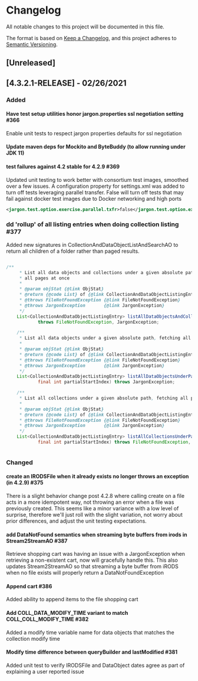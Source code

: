 # Changelog
All notable changes to this project will be documented in this file.

The format is based on [Keep a Changelog](https://keepachangelog.com/en/1.0.0/),
and this project adheres to [Semantic Versioning](https://semver.org/spec/v2.0.0.html).

## [Unreleased]

## [4.3.2.1-RELEASE] - 02/26/2021

### Added

#### Have test setup utilities honor jargon.properties ssl negotiation setting #366

Enable unit tests to respect jargon properties defaults for ssl negotiation

#### Update maven deps for Mockito and ByteBuddy (to allow running under JDK 11)

#### test failures against 4.2 stable for 4.2.9 #369

Updated unit testing to work better with consortium test images, smoothed over a few issues. A configuration
property for settings.xml was added to turn off tests leveraging parallel transfer. False will turn off tests that may 
fail against docker test images due to Docker networking and high ports 

```xml
<jargon.test.option.exercise.parallel.txfr>false</jargon.test.option.exercise.parallel.txfr>

```

### dd 'rollup' of all listing entries when doing collection listing #377

Added new signatures in CollectionAndDataObjectListAndSearchAO to return all children of a folder rather than paged results.

```java

/**
	 * List all data objects and collections under a given absolute path, fetching
	 * all pages at once
	 * 
	 * @param objStat {@link ObjStat}
	 * @return {@code List} of {@link CollectionAndDataObjectListingEntry}
	 * @throws FileNotFoundException {@link FileNotFoundException}
	 * @throws JargonException       {@link JargonException}
	 */
	List<CollectionAndDataObjectListingEntry> listAllDataObjectsAndCollectionsUnderPath(final ObjStat objStat)
			throws FileNotFoundException, JargonException;

	/**
	 * List all data objects under a given absolute path, fetching all pages at once
	 * 
	 * @param objStat {@link ObjStat}
	 * @return {@code List} of {@link CollectionAndDataObjectListingEntry}
	 * @throws FileNotFoundException {@link FileNotFoundException}
	 * @throws JargonException       {@link JargonException}
	 */
	List<CollectionAndDataObjectListingEntry> listAllDataObjectsUnderPath(final String absolutePathToParent,
			final int partialStartIndex) throws JargonException;

	/**
	 * List all collections under a given absolute path, fetching all pages at once
	 * 
	 * @param objStat {@link ObjStat}
	 * @return {@code List} of {@link CollectionAndDataObjectListingEntry}
	 * @throws FileNotFoundException {@link FileNotFoundException}
	 * @throws JargonException       {@link JargonException}
	 */
	List<CollectionAndDataObjectListingEntry> listAllCollectionsUnderPath(final String absolutePathToParent,
			final int partialStartIndex) throws FileNotFoundException, JargonException;



```

### Changed

#### create an IRODSFile when it already exists no longer throws an exception (in 4.2.9) #375

There is a slight behavior change post 4.2.8 where calling create on a file acts in a more idempotent way, not throwing an error when a file was previously created. This seems like a minor variance with a low level of surprise, therefore we'll just roll with the slight variation, not worry about prior differences, and adjust the unit testing expectations.

#### add DataNotFound semantics when streaming byte buffers from irods in Stream2StreamAO #387

Retrieve shopping cart was having an issue with a JargonException when retrieving a non-existent cart, now will gracefully handle this. This also updates Stream2StreamAO so that streaming a byte buffer from iRODS when no file exists will properly return a DataNotFoundException

#### Append cart #386

Added ability to append items to the file shopping cart

#### Add COLL_DATA_MODIFY_TIME variant to match COLL_COLL_MODIFY_TIME #382

Added a modify time variable name for data objects that matches the collection modify time

#### Modify time difference between queryBuilder and lastModified #381

Added unit test to verify IRODSFile and DataObject dates agree as part of explaining a user reported issue
